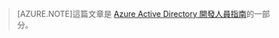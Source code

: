 > [AZURE.NOTE]這篇文章是 [Azure Active Directory 開發人員指南](active-directory-developers-guide.md)的一部分。

<!---HONumber=58-->